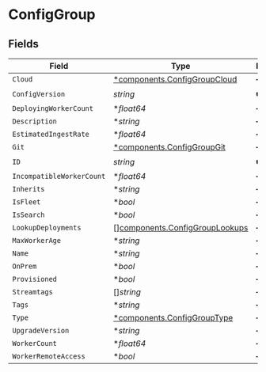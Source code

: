 # ConfigGroup


## Fields

| Field                                                                            | Type                                                                             | Required                                                                         | Description                                                                      |
| -------------------------------------------------------------------------------- | -------------------------------------------------------------------------------- | -------------------------------------------------------------------------------- | -------------------------------------------------------------------------------- |
| `Cloud`                                                                          | [*components.ConfigGroupCloud](../../models/components/configgroupcloud.md)      | :heavy_minus_sign:                                                               | N/A                                                                              |
| `ConfigVersion`                                                                  | *string*                                                                         | :heavy_check_mark:                                                               | N/A                                                                              |
| `DeployingWorkerCount`                                                           | **float64*                                                                       | :heavy_minus_sign:                                                               | N/A                                                                              |
| `Description`                                                                    | **string*                                                                        | :heavy_minus_sign:                                                               | N/A                                                                              |
| `EstimatedIngestRate`                                                            | **float64*                                                                       | :heavy_minus_sign:                                                               | N/A                                                                              |
| `Git`                                                                            | [*components.ConfigGroupGit](../../models/components/configgroupgit.md)          | :heavy_minus_sign:                                                               | N/A                                                                              |
| `ID`                                                                             | *string*                                                                         | :heavy_check_mark:                                                               | N/A                                                                              |
| `IncompatibleWorkerCount`                                                        | **float64*                                                                       | :heavy_minus_sign:                                                               | N/A                                                                              |
| `Inherits`                                                                       | **string*                                                                        | :heavy_minus_sign:                                                               | N/A                                                                              |
| `IsFleet`                                                                        | **bool*                                                                          | :heavy_minus_sign:                                                               | N/A                                                                              |
| `IsSearch`                                                                       | **bool*                                                                          | :heavy_minus_sign:                                                               | N/A                                                                              |
| `LookupDeployments`                                                              | [][components.ConfigGroupLookups](../../models/components/configgrouplookups.md) | :heavy_minus_sign:                                                               | N/A                                                                              |
| `MaxWorkerAge`                                                                   | **string*                                                                        | :heavy_minus_sign:                                                               | N/A                                                                              |
| `Name`                                                                           | **string*                                                                        | :heavy_minus_sign:                                                               | N/A                                                                              |
| `OnPrem`                                                                         | **bool*                                                                          | :heavy_minus_sign:                                                               | N/A                                                                              |
| `Provisioned`                                                                    | **bool*                                                                          | :heavy_minus_sign:                                                               | N/A                                                                              |
| `Streamtags`                                                                     | []*string*                                                                       | :heavy_minus_sign:                                                               | N/A                                                                              |
| `Tags`                                                                           | **string*                                                                        | :heavy_minus_sign:                                                               | N/A                                                                              |
| `Type`                                                                           | [*components.ConfigGroupType](../../models/components/configgrouptype.md)        | :heavy_minus_sign:                                                               | N/A                                                                              |
| `UpgradeVersion`                                                                 | **string*                                                                        | :heavy_minus_sign:                                                               | N/A                                                                              |
| `WorkerCount`                                                                    | **float64*                                                                       | :heavy_minus_sign:                                                               | N/A                                                                              |
| `WorkerRemoteAccess`                                                             | **bool*                                                                          | :heavy_minus_sign:                                                               | N/A                                                                              |